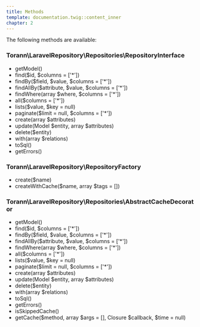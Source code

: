 ```yaml
---
title: Methods
template: documentation.twig::content_inner
chapter: 2
---
```

The following methods are available:

### Torann\LaravelRepository\Repositories\RepositoryInterface

- getModel()
- find($id, $columns = ['*'])
- findBy($field, $value, $columns = ['*'])
- findAllBy($attribute, $value, $columns = ['*'])
- findWhere(array $where, $columns = ['*'])
- all($columns = ['*'])
- lists($value, $key = null)
- paginate($limit = null, $columns = ['*'])
- create(array $attributes)
- update(Model $entity, array $attributes)
- delete($entity)
- with(array $relations)
- toSql()
- getErrors()

### Torann\LaravelRepository\RepositoryFactory

- create($name)
- createWithCache($name, array $tags = [])

### Torann\LaravelRepository\Repositories\AbstractCacheDecorator

- getModel()
- find($id, $columns = ['*'])
- findBy($field, $value, $columns = ['*'])
- findAllBy($attribute, $value, $columns = ['*'])
- findWhere(array $where, $columns = ['*'])
- all($columns = ['*'])
- lists($value, $key = null)
- paginate($limit = null, $columns = ['*'])
- create(array $attributes)
- update(Model $entity, array $attributes)
- delete($entity)
- with(array $relations)
- toSql()
- getErrors()
- isSkippedCache()
- getCache($method, array $args = [], Closure $callback, $time = null)
